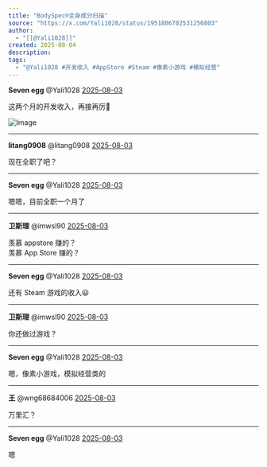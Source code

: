 ```yaml
---
title: "BodySpec®全身成分扫描"
source: "https://x.com/Yali1028/status/1951806702531256803"
author:
  - "[[@Yali1028]]"
created: 2025-08-04
description:
tags:
  - "@Yali1028 #开发收入 #AppStore #Steam #像素小游戏 #模拟经营"
---
```

**Seven egg** @Yali1028 [2025-08-03](https://x.com/Yali1028/status/1951806702531256803)

这两个月的开发收入，再接再厉🫡

![Image](https://pbs.twimg.com/media/GxY12IrboAAvOdP?format=png&name=large)

---

**litang0908** @litang0908 [2025-08-03](https://x.com/litang0908/status/1951813829329076244)

现在全职了吧？

---

**Seven egg** @Yali1028 [2025-08-03](https://x.com/Yali1028/status/1951814337641029632)

嗯嗯，目前全职一个月了

---

**卫斯理** @imwsl90 [2025-08-03](https://x.com/imwsl90/status/1951807876995101121)

羡慕 appstore 赚的？  
羡慕 App Store 赚的？

---

**Seven egg** @Yali1028 [2025-08-03](https://x.com/Yali1028/status/1951811719917085047)

还有 Steam 游戏的收入😃

---

**卫斯理** @imwsl90 [2025-08-03](https://x.com/imwsl90/status/1951812004299276588)

你还做过游戏？

---

**Seven egg** @Yali1028 [2025-08-03](https://x.com/Yali1028/status/1951812132791832738)

嗯，像素小游戏，模拟经营类的

---

**王** @wng68684006 [2025-08-03](https://x.com/wng68684006/status/1951838936839680320)

万里汇？

---

**Seven egg** @Yali1028 [2025-08-03](https://x.com/Yali1028/status/1951844600718729696)

嗯

